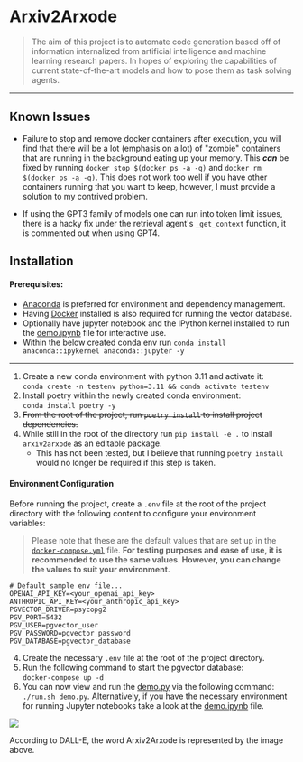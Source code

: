 # Arxiv2Arxode

> The aim of this project is to automate code generation based off of information internalized from artificial intelligence and machine learning research papers. In hopes of exploring the capabilities of current state-of-the-art models and how to pose them as task solving agents.

----------
## Known Issues
- Failure to stop and remove docker containers after execution, you will find that there will be a lot (emphasis on a lot) of "zombie" containers that are running in the background eating up your memory. This ***can*** be fixed by running `docker stop $(docker ps -a -q)` and `docker rm $(docker ps -a -q)`. This does not work too well if you have other containers running that you want to keep, however, I must provide a solution to my contrived problem.

- If using the GPT3 family of models one can run into token limit issues, there is a hacky fix under the retrieval agent's `_get_context` function, it is commented out when using GPT4.
## Installation

#### Prerequisites:
- [Anaconda](https://docs.anaconda.com/free/anaconda/install/) is preferred for environment and dependency management.
- Having [Docker](https://docs.docker.com/get-docker/) installed is also required for running the vector database.
- Optionally have jupyter notebook and the IPython kernel installed to run the [demo.ipynb](./notebooks/demo.ipynb) file for interactive use.
- Within the below created conda env run `conda install anaconda::ipykernel anaconda::jupyter -y`

----
1. Create a new conda environment with python 3.11 and activate it:</br>
`conda create -n testenv python=3.11 && conda activate testenv`
2. Install poetry within the newly created conda environment:</br>
`conda install poetry -y`
3. ~~From the root of the project, run `poetry install` to install project dependencies.~~
4. While still in the root of the directory run `pip install -e .` to install `arxiv2arxode` as an editable package.
    - This has not been tested, but I believe that running `poetry install` would no longer be required if this step is taken.

#### Environment Configuration

Before running the project, create a `.env` file at the root of the project directory with the following content to configure your environment variables:

>Please note that these are the default values that are set up in the [`docker-compose.yml`](./docker-compose.yml) file. **For testing purposes and ease of use, it is recommended to use the same values. However, you can change the values to suit your environment.**

```plaintext
# Default sample env file...
OPENAI_API_KEY=<your_openai_api_key>
ANTHROPIC_API_KEY=<your_anthropic_api_key>
PGVECTOR_DRIVER=psycopg2
PGV_PORT=5432
PGV_USER=pgvector_user
PGV_PASSWORD=pgvector_password
PGV_DATABASE=pgvector_database
```
4. Create the necessary `.env` file at the root of the project directory.
5. Run the following command to start the pgvector database:</br>
`docker-compose up -d`
6. You can now view and run the [demo.py](./demo.py) via the following command: `./run.sh demo.py`. Alternatively, if you have the necessary environment for running Jupyter notebooks take a look at the [demo.ipynb](./notebooks/demo.ipynb) file.


<img src="./imgs/DALL·E 2023-12-16 14.50.png" > </img>

According to DALL-E, the word Arxiv2Arxode is represented by the image above.
